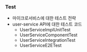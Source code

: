 ### Test
* 마이크로서비스에 대한 테스트 전략
* user-service API에 대한 테스트 코드
    * UserServiceImplUnitTest
    * UserServiceComponentTest
    * UserServiceIntegrationTest
    * UserServiceE2ETest